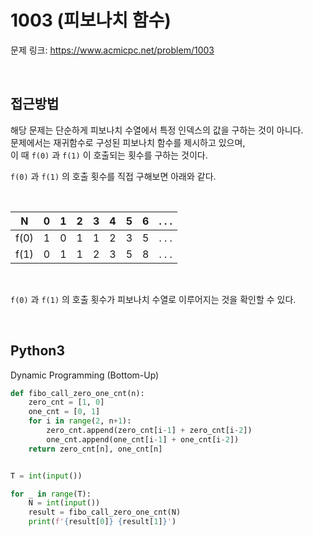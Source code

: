 # 1003 (피보나치 함수)

문제 링크: <https://www.acmicpc.net/problem/1003>

<br>

## 접근방법

해당 문제는 단순하게 피보나치 수열에서 특정 인덱스의 값을 구하는 것이 아니다.  
문제에서는 재귀함수로 구성된 피보나치 함수를 제시하고 있으며,    
이 때 `f(0)` 과 `f(1)` 이 호출되는 횟수를 구하는 것이다.  

`f(0)` 과 `f(1)` 의 호출 횟수를 직접 구해보면 아래와 같다.  

<br>

| N    | 0 | 1 | 2 | 3 | 4 | 5 | 6 | . . . |
|------|---|---|---|---|---|---|---|-------|
| f(0) | 1 | 0 | 1 | 1 | 2 | 3 | 5 | . . . |
| f(1) | 0 | 1 | 1 | 2 | 3 | 5 | 8 | . . . |

<br>

`f(0)` 과 `f(1)` 의 호출 횟수가 피보나치 수열로 이루어지는 것을 확인할 수 있다.  

<br>

## Python3

Dynamic Programming (Bottom-Up)

```python
def fibo_call_zero_one_cnt(n):
    zero_cnt = [1, 0]
    one_cnt = [0, 1]
    for i in range(2, n+1):
        zero_cnt.append(zero_cnt[i-1] + zero_cnt[i-2])
        one_cnt.append(one_cnt[i-1] + one_cnt[i-2])
    return zero_cnt[n], one_cnt[n]


T = int(input())

for _ in range(T):
    N = int(input())
    result = fibo_call_zero_one_cnt(N)
    print(f'{result[0]} {result[1]}')
```
